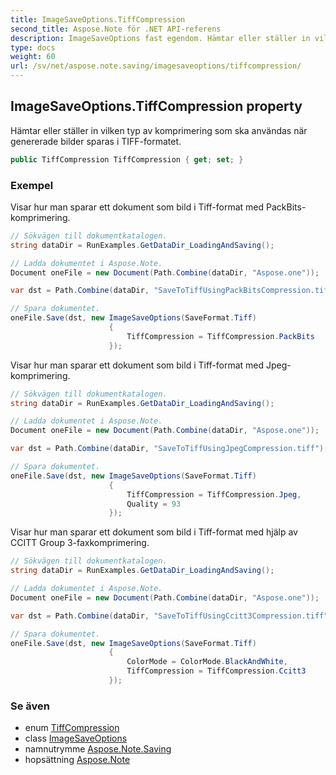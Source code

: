 ```yaml
---
title: ImageSaveOptions.TiffCompression
second_title: Aspose.Note för .NET API-referens
description: ImageSaveOptions fast egendom. Hämtar eller ställer in vilken typ av komprimering som ska användas när genererade bilder sparas i TIFFformatet.
type: docs
weight: 60
url: /sv/net/aspose.note.saving/imagesaveoptions/tiffcompression/
---
```

## ImageSaveOptions.TiffCompression property

Hämtar eller ställer in vilken typ av komprimering som ska användas när genererade bilder sparas i TIFF-formatet.

```csharp
public TiffCompression TiffCompression { get; set; }
```

### Exempel

Visar hur man sparar ett dokument som bild i Tiff-format med PackBits-komprimering.

```csharp
// Sökvägen till dokumentkatalogen.
string dataDir = RunExamples.GetDataDir_LoadingAndSaving();

// Ladda dokumentet i Aspose.Note.
Document oneFile = new Document(Path.Combine(dataDir, "Aspose.one"));

var dst = Path.Combine(dataDir, "SaveToTiffUsingPackBitsCompression.tiff");

// Spara dokumentet.
oneFile.Save(dst, new ImageSaveOptions(SaveFormat.Tiff)
                      {
                          TiffCompression = TiffCompression.PackBits
                      });
```

Visar hur man sparar ett dokument som bild i Tiff-format med Jpeg-komprimering.

```csharp
// Sökvägen till dokumentkatalogen.
string dataDir = RunExamples.GetDataDir_LoadingAndSaving();

// Ladda dokumentet i Aspose.Note.
Document oneFile = new Document(Path.Combine(dataDir, "Aspose.one"));

var dst = Path.Combine(dataDir, "SaveToTiffUsingJpegCompression.tiff");

// Spara dokumentet.
oneFile.Save(dst, new ImageSaveOptions(SaveFormat.Tiff)
                      {
                          TiffCompression = TiffCompression.Jpeg,
                          Quality = 93
                      });
```

Visar hur man sparar ett dokument som bild i Tiff-format med hjälp av CCITT Group 3-faxkomprimering.

```csharp
// Sökvägen till dokumentkatalogen.
string dataDir = RunExamples.GetDataDir_LoadingAndSaving();

// Ladda dokumentet i Aspose.Note.
Document oneFile = new Document(Path.Combine(dataDir, "Aspose.one"));

var dst = Path.Combine(dataDir, "SaveToTiffUsingCcitt3Compression.tiff");

// Spara dokumentet.
oneFile.Save(dst, new ImageSaveOptions(SaveFormat.Tiff)
                      {
                          ColorMode = ColorMode.BlackAndWhite,
                          TiffCompression = TiffCompression.Ccitt3
                      });
```

### Se även

* enum [TiffCompression](../../tiffcompression/)
* class [ImageSaveOptions](../)
* namnutrymme [Aspose.Note.Saving](../../imagesaveoptions/)
* hopsättning [Aspose.Note](../../../)


